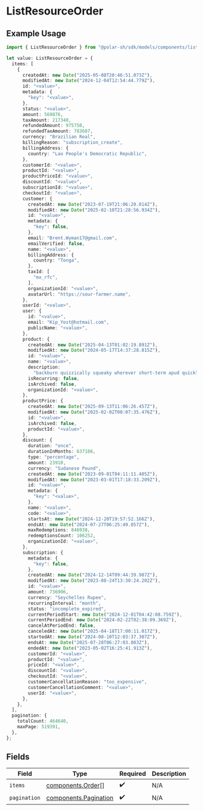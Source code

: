 # ListResourceOrder

## Example Usage

```typescript
import { ListResourceOrder } from "@polar-sh/sdk/models/components/listresourceorder.js";

let value: ListResourceOrder = {
  items: [
    {
      createdAt: new Date("2025-05-08T20:46:51.073Z"),
      modifiedAt: new Date("2024-12-04T12:54:44.779Z"),
      id: "<value>",
      metadata: {
        "key": "<value>",
      },
      status: "<value>",
      amount: 569876,
      taxAmount: 217340,
      refundedAmount: 975750,
      refundedTaxAmount: 783687,
      currency: "Brazilian Real",
      billingReason: "subscription_create",
      billingAddress: {
        country: "Lao People's Democratic Republic",
      },
      customerId: "<value>",
      productId: "<value>",
      productPriceId: "<value>",
      discountId: "<value>",
      subscriptionId: "<value>",
      checkoutId: "<value>",
      customer: {
        createdAt: new Date("2023-07-19T21:06:20.014Z"),
        modifiedAt: new Date("2025-02-10T21:28:56.934Z"),
        id: "<value>",
        metadata: {
          "key": false,
        },
        email: "Brent.Wyman17@gmail.com",
        emailVerified: false,
        name: "<value>",
        billingAddress: {
          country: "Tonga",
        },
        taxId: [
          "mx_rfc",
        ],
        organizationId: "<value>",
        avatarUrl: "https://sour-farmer.name",
      },
      userId: "<value>",
      user: {
        id: "<value>",
        email: "Kip_Yost@hotmail.com",
        publicName: "<value>",
      },
      product: {
        createdAt: new Date("2025-04-13T01:02:19.891Z"),
        modifiedAt: new Date("2024-05-17T14:37:28.815Z"),
        id: "<value>",
        name: "<value>",
        description:
          "backburn quizzically squeaky wherever short-term apud quickly sociable",
        isRecurring: false,
        isArchived: false,
        organizationId: "<value>",
      },
      productPrice: {
        createdAt: new Date("2025-09-13T11:06:26.457Z"),
        modifiedAt: new Date("2025-02-02T08:07:35.476Z"),
        id: "<value>",
        isArchived: false,
        productId: "<value>",
      },
      discount: {
        duration: "once",
        durationInMonths: 637186,
        type: "percentage",
        amount: 23910,
        currency: "Sudanese Pound",
        createdAt: new Date("2023-09-01T04:11:11.405Z"),
        modifiedAt: new Date("2023-03-01T17:18:33.209Z"),
        id: "<value>",
        metadata: {
          "key": "<value>",
        },
        name: "<value>",
        code: "<value>",
        startsAt: new Date("2024-12-20T19:57:52.166Z"),
        endsAt: new Date("2024-07-27T06:25:49.857Z"),
        maxRedemptions: 846938,
        redemptionsCount: 106252,
        organizationId: "<value>",
      },
      subscription: {
        metadata: {
          "key": false,
        },
        createdAt: new Date("2024-12-14T09:44:39.987Z"),
        modifiedAt: new Date("2023-08-24T13:30:24.202Z"),
        id: "<value>",
        amount: 736906,
        currency: "Seychelles Rupee",
        recurringInterval: "month",
        status: "incomplete_expired",
        currentPeriodStart: new Date("2024-12-01T04:42:08.759Z"),
        currentPeriodEnd: new Date("2024-02-22T02:38:09.369Z"),
        cancelAtPeriodEnd: false,
        canceledAt: new Date("2025-04-18T17:00:11.017Z"),
        startedAt: new Date("2024-08-10T12:03:37.307Z"),
        endsAt: new Date("2025-07-28T06:27:03.803Z"),
        endedAt: new Date("2023-05-02T16:25:41.913Z"),
        customerId: "<value>",
        productId: "<value>",
        priceId: "<value>",
        discountId: "<value>",
        checkoutId: "<value>",
        customerCancellationReason: "too_expensive",
        customerCancellationComment: "<value>",
        userId: "<value>",
      },
    },
  ],
  pagination: {
    totalCount: 464640,
    maxPage: 519391,
  },
};
```

## Fields

| Field                                                          | Type                                                           | Required                                                       | Description                                                    |
| -------------------------------------------------------------- | -------------------------------------------------------------- | -------------------------------------------------------------- | -------------------------------------------------------------- |
| `items`                                                        | [components.Order](../../models/components/order.md)[]         | :heavy_check_mark:                                             | N/A                                                            |
| `pagination`                                                   | [components.Pagination](../../models/components/pagination.md) | :heavy_check_mark:                                             | N/A                                                            |